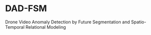 # DAD-FSM
Drone Video Anomaly Detection by Future Segmentation and Spatio-Temporal Relational Modeling
